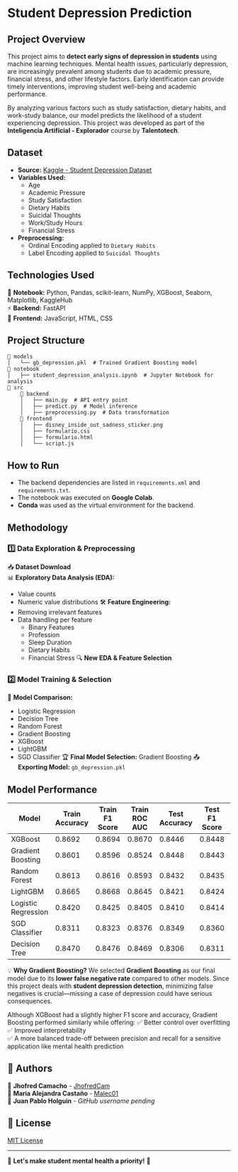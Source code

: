 # Student Depression Prediction

## Project Overview
This project aims to **detect early signs of depression in students** using machine learning techniques. Mental health issues, particularly depression, are increasingly prevalent among students due to academic pressure, financial stress, and other lifestyle factors. Early identification can provide timely interventions, improving student well-being and academic performance.

By analyzing various factors such as study satisfaction, dietary habits, and work-study balance, our model predicts the likelihood of a student experiencing depression. This project was developed as part of the **Inteligencia Artificial - Explorador** course by **Talentotech**.

## Dataset
- **Source:** [Kaggle - Student Depression Dataset](https://www.kaggle.com/datasets/adilshamim8/student-depression-dataset/)
- **Variables Used:**
  - Age
  - Academic Pressure
  - Study Satisfaction
  - Dietary Habits
  - Suicidal Thoughts
  - Work/Study Hours
  - Financial Stress
- **Preprocessing:**
  - Ordinal Encoding applied to `Dietary Habits`
  - Label Encoding applied to `Suicidal Thoughts`

## Technologies Used
🚀 **Notebook:** Python, Pandas, scikit-learn, NumPy, XGBoost, Seaborn, Matplotlib, KaggleHub  
⚡ **Backend:** FastAPI  
🎨 **Frontend:** JavaScript, HTML, CSS  

## Project Structure
```
📂 models
│   └── gb_depression.pkl  # Trained Gradient Boosting model
📂 notebook
│   ├── student_depression_analysis.ipynb  # Jupyter Notebook for analysis
📂 src
    📂 backend
    │   ├── main.py  # API entry point
    │   ├── predict.py  # Model inference
    │   ├── preprocessing.py  # Data transformation
    📂 frontend
    │   ├── disney_inside_out_sadness_sticker.png
    │   ├── formulario.css
    │   ├── formulario.html
    │   └── script.js
```

## How to Run
- The backend dependencies are listed in `requirements.xml` and `requirements.txt`.
- The notebook was executed on **Google Colab**.
- **Conda** was used as the virtual environment for the backend.

## Methodology
### 1️⃣ Data Exploration & Preprocessing
📥 **Dataset Download**  
📊 **Exploratory Data Analysis (EDA):**
   - Value counts
   - Numeric value distributions
🛠 **Feature Engineering:**
   - Removing irrelevant features
   - Data handling per feature
     - Binary Features
     - Profession
     - Sleep Duration
     - Dietary Habits
     - Financial Stress
🔍 **New EDA & Feature Selection**

### 2️⃣ Model Training & Selection
🤖 **Model Comparison:**
   - Logistic Regression
   - Decision Tree
   - Random Forest
   - Gradient Boosting
   - XGBoost
   - LightGBM
   - SGD Classifier
🏆 **Final Model Selection:** Gradient Boosting
📤 **Exporting Model:** `gb_depression.pkl`

## Model Performance
| Model                 | Train Accuracy | Train F1 Score | Train ROC AUC | Test Accuracy | Test F1 Score | Test ROC AUC |
|----------------------|---------------|---------------|--------------|--------------|--------------|-------------|
| XGBoost            | 0.8692        | 0.8694        | 0.8670       | 0.8446       | 0.8448       | 0.8416      |
| Gradient Boosting  | 0.8601        | 0.8596        | 0.8524       | 0.8448       | 0.8443       | 0.8373      |
| Random Forest      | 0.8613        | 0.8616        | 0.8593       | 0.8432       | 0.8435       | 0.8405      |
| LightGBM          | 0.8665        | 0.8668        | 0.8645       | 0.8421       | 0.8424       | 0.8394      |
| Logistic Regression | 0.8420        | 0.8425        | 0.8405       | 0.8410       | 0.8414       | 0.8392      |
| SGD Classifier     | 0.8311        | 0.8323        | 0.8376       | 0.8349       | 0.8360       | 0.8401      |
| Decision Tree      | 0.8470        | 0.8476        | 0.8469       | 0.8306       | 0.8311       | 0.8288      |

💡 **Why Gradient Boosting?**
We selected **Gradient Boosting** as our final model due to its **lower false negative rate** compared to other models. Since this project deals with **student depression detection**, minimizing false negatives is crucial—missing a case of depression could have serious consequences.

Although XGBoost had a slightly higher F1 score and accuracy, Gradient Boosting performed similarly while offering:
✅ Better control over overfitting  
✅ Improved interpretability  
✅ A more balanced trade-off between precision and recall for a sensitive application like mental health prediction  

## 📌 Authors
👤 **Jhofred Camacho** - [JhofredCam](https://github.com/JhofredCam)  
👤 **Maria Alejandra Castaño** - [Malec01](https://github.com/Malec01)  
👤 **Juan Pablo Holguin** - *GitHub username pending*  

## 📝 License
[MIT License](LICENSE) 

---
📢 **Let's make student mental health a priority!** 🚀

